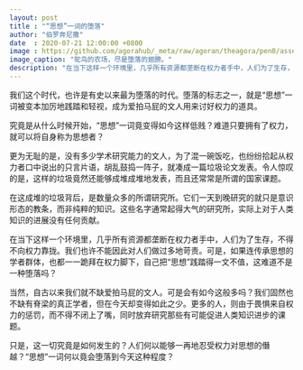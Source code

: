 ```yaml
---
layout: post
title : "“思想”一词的堕落"
author: "伯罗奔尼撒"
date  : 2020-07-21 12:00:00 +0800
image : https://github.com/agorahub/_meta/raw/agoran/theagora/pen0/assets/images/c1/c1-20200721-01.jpg
image_caption: "鸵鸟的农场，尽是堕落的翅膀。"
description: "在当下这样一个环境里，几乎所有资源都垄断在权力者手中，人们为了生存，不得不向权力靠拢。我们也许不能因此对人们做过多地苛责。可是，如果连传承思想的学者群体，也都一一跪拜在权力脚下，自己把“思想”践踏得一文不值，这难道不是一种堕落吗？"
---
```


我们这个时代，也许是有史以来最为堕落的时代。堕落的标志之一，就是“思想”一词被变本加厉地践踏和轻视，成为爱拍马屁的文人用来讨好权力的道具。

究竟是从什么时候开始，“思想”一词竟变得如今这样低贱？难道只要拥有了权力，就可以将自身称为思想者？

<!--more-->

更为无耻的是，没有多少学术研究能力的文人，为了混一碗饭吃，也纷纷拾起从权力者口中说出的只言片语，胡乱鼓捣一阵子，就凑成一篇垃圾论文发表。令人惊叹的是，这样的垃圾竟然还能够成堆成堆地发表，而且还常常是所谓的国家课题。

在这成堆的垃圾背后，是数量众多的所谓研究所。它们一天到晚研究的就只是意识形态的教条，而非纯粹的知识。这些名字通常起得大气的研究所，实际上对于人类知识的进展没有任何贡献。

在当下这样一个环境里，几乎所有资源都垄断在权力者手中，人们为了生存，不得不向权力靠拢。我们也许不能因此对人们做过多地苛责。可是，如果连传承思想的学者群体，也都一一跪拜在权力脚下，自己把“思想”践踏得一文不值，这难道不是一种堕落吗？

当然，自古以来我们就不缺爱拍马屁的文人。可是会有如今这般多吗？我们固然也不缺有脊梁的真正学者，但在今天却变得如此之少。更多的人，则由于畏惧来自权力的惩罚，而不得不闭上了嘴，同时放弃研究那些有可能促进人类知识进步的课题。

只是，这一切究竟是如何发生的？人们何以能够一再地忍受权力对思想的僭越？“思想”一词何以竟会堕落到今天这种程度？

<!--END-->